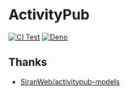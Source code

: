 # ActivityPub

[![CI Test](https://github.com/Elephantina/ActivityPub/workflows/Test/badge.svg)](https://github.com/Elephantina/ActivityPub)
[![Deno](https://doc.deno.land/badge.svg)](https/deno.land/x/activitypub/mod.ts)

## Thanks
- [SiranWeb/activitypub-models](https://github.com/SiranWeb/activitypub-models)
